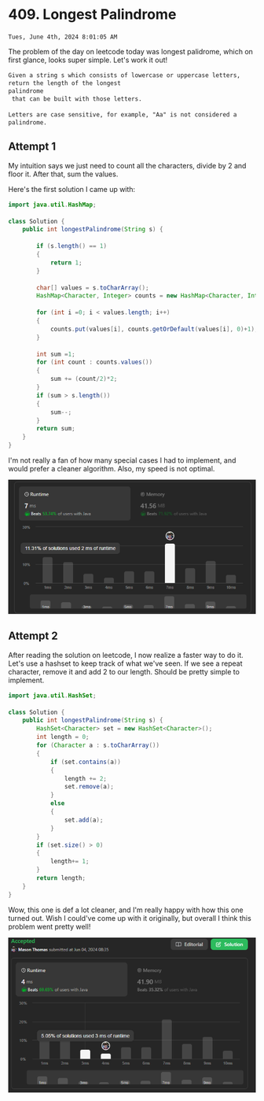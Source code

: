 # 409. Longest Palindrome
`Tues, June 4th, 2024 8:01:05 AM`

The problem of the day on leetcode today was longest palidrome, which on first glance, looks super simple. Let's work it out!

```
Given a string s which consists of lowercase or uppercase letters, return the length of the longest 
palindrome
 that can be built with those letters.

Letters are case sensitive, for example, "Aa" is not considered a palindrome.
```

## Attempt 1
My intuition says we just need to count all the characters, divide by 2 and floor it. After that, sum the values.

Here's the first solution I came up with:
```java
import java.util.HashMap;

class Solution {
    public int longestPalindrome(String s) {

        if (s.length() == 1)
        {
            return 1;
        }

        char[] values = s.toCharArray();
        HashMap<Character, Integer> counts = new HashMap<Character, Integer>();

        for (int i =0; i < values.length; i++)
        {
            counts.put(values[i], counts.getOrDefault(values[i], 0)+1);
        }

        int sum =1;
        for (int count : counts.values())
        {
            sum += (count/2)*2;
        }
        if (sum > s.length())
        {
            sum--;
        }
        return sum;
    }
}
```
I'm not really a fan of how many special cases I had to implement, and would prefer a cleaner algorithm. Also, my speed is not optimal.

![alt text](image.png)

## Attempt 2
After reading the solution on leetcode, I now realize a faster way to do it. Let's use a hashset to keep track of what we've seen. If we see a repeat character, remove it and add 2 to our length. Should be pretty simple to implement.

```java
import java.util.HashSet;

class Solution {
    public int longestPalindrome(String s) {
        HashSet<Character> set = new HashSet<Character>();
        int length = 0;
        for (Character a : s.toCharArray())
        {
            if (set.contains(a))
            {
                length += 2;
                set.remove(a);
            }
            else
            {
                set.add(a);
            }
        }
        if (set.size() > 0)
        {
            length+= 1;
        } 
        return length;
    }
}
```

Wow, this one is def a lot cleaner, and I'm really happy with how this one turned out. Wish I could've come up with it originally, but overall I think this problem went pretty well!

![alt text](image-1.png)